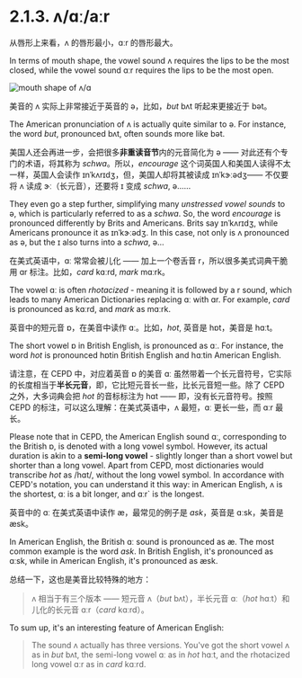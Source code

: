 # 2.1.3. <span class="pho">ʌ/ɑː/aːr</span>

从唇形上来看，<span class="pho">ʌ</span> 的唇形最小，<span class="pho">ɑːr</span> 的唇形最大。

In terms of mouth shape, the vowel sound <span class="pho">ʌ</span> requires the lips to be the most closed, while the vowel sound <span class="pho">ɑːr</span> requires the lips to be the most open.

![mouth shape of ʌ/ɑ](/images/vowels-mouth-ʌ-ɑ.svg)

美音的 <span class="pho">ʌ</span> 实际上非常接近于英音的 <span class="pho">ə</span>，比如，*but* <span class="pho alt">bʌt</span> <span class="speak-word-inline" data-audio-us-male="/audios/us/but-us-male.mp3" data-audio-us-female="/audios/us/but-us-female.mp3"></span>听起来更接近于 <span class="pho alt">bət</span>。

The American pronunciation of <span class="pho">ʌ</span> is actually quite similar to <span class="pho">ə</span>. For instance, the word *but*, pronounced <span class="pho alt">bʌt</span>, often sounds more like <span class="pho alt">bət</span>.

美国人还会再进一步，会把很多**非重读音节**内的元音简化为 <span class="pho">ə</span> —— 对此还有个专门的术语，将其称为 *schwa*。所以，*encourage* 这个词英国人和美国人读得不太一样，英国人会读作 <span class="pho alt">ɪnˈkʌrɪdʒ</span><span class="speak-word-inline" data-audio-uk-male="/audios/us/encourage-uk-male.mp3" data-audio-uk-female="/audios/us/encourage-uk-female.mp3"></span>，但，美国人却将其被读成 <span class="pho alt">ɪnˈkɝːədʒ</span><span class="speak-word-inline" data-audio-us-male="/audios/us/encourage-us-male.mp3" data-audio-us-female="/audios/us/encourage-us-female.mp3"></span>—— 不仅要将 <span class="pho">ʌ</span> 读成 <span class="pho">ɝː</span>（长元音），还要将 <span class="pho">ɪ</span> 变成 *schwa*, <span class="pho">ə</span>……

They even go a step further, simplifying many *unstressed vowel sounds* to <span class="pho">ə</span>, which is particularly referred to as a *schwa*. So, the word *encourage* is pronounced differently by Brits and Americans. Brits say <span class="pho alt">ɪnˈkʌrɪdʒ</span><span class="speak-word-inline" data-audio-uk-male="/audios/us/encourage-uk-male.mp3" data-audio-uk-female="/audios/us/encourage-uk-female.mp3"></span>, while Americans pronounce it as <span class="pho alt">ɪnˈkɝːədʒ</span><span class="speak-word-inline" data-audio-us-male="/audios/us/encourage-us-male.mp3" data-audio-us-female="/audios/us/encourage-us-female.mp3"></span>. In this case, not only is <span class="pho">ʌ</span> pronounced as <span class="pho">ə</span>, but the <span class="pho">ɪ</span> also turns into a *schwa*, <span class="pho">ə</span>...

在美式英语中，<span class="pho">ɑː</span> 常常会被儿化 —— 加上一个卷舌音 <span class="pho">r</span>，所以很多美式词典干脆用 <span class="pho">ɑr</span> 标注。比如，*card* <span class="pho alt">kɑːrd</span><span class="speak-word-inline" data-audio-us-male="/audios/us/card-us-male.mp3" data-audio-us-female="/audios/us/card-us-female.mp3"></span>, *mark* <span class="pho alt">mɑːrk</span><span class="speak-word-inline" data-audio-us-male="/audios/us/mark-us-male.mp3" data-audio-us-female="/audios/us/mark-us-female.mp3"></span>。

The vowel <span class="pho">ɑː</span> is often *rhotacized* - meaning it is followed by a <span class="pho">r</span> sound, which leads to many American Dictionaries replacing <span class="pho">ɑː</span> with <span class="pho">ɑr</span>. For example, *card* is pronounced as <span class="pho alt">kɑːrd</span><span class="speak-word-inline" data-audio-us-male="/audios/us/card-us-male.mp3" data-audio-us-female="/audios/us/card-us-female.mp3"></span>, and *mark* as <span class="pho alt">mɑːrk</span><span class="speak-word-inline" data-audio-us-male="/audios/us/mark-us-male.mp3" data-audio-us-female="/audios/us/mark-us-female.mp3"></span>.

英音中的短元音 <span class="pho">ɒ</span>，在美音中读作 <span class="pho">ɑː</span>。比如，*hot*, 英音是 <span class="pho alt">hɒt</span><span class="speak-word-inline" data-audio-uk-male="/audios/us/hot-uk-male.mp3" data-audio-uk-female="/audios/us/hot-uk-female.mp3"></span>，美音是 <span class="pho alt">hɑːt</span><span class="speak-word-inline" data-audio-us-male="/audios/us/hot-us-male.mp3" data-audio-us-female="/audios/us/hot-us-female.mp3"></span>。

The short vowel <span class="pho">ɒ</span> in British English, is pronounced as <span class="pho">ɑː</span>. For instance, the word *hot* is pronounced <span class="pho alt">hɒt</span><span class="speak-word-inline" data-audio-uk-male="/audios/us/hot-uk-male.mp3" data-audio-uk-female="/audios/us/hot-uk-female.mp3"></span>in British English and <span class="pho alt">hɑːt</span><span class="speak-word-inline" data-audio-us-male="/audios/us/hot-us-male.mp3" data-audio-us-female="/audios/us/hot-us-female.mp3"></span>in American English.

请注意，在 CEPD 中，对应着英音 <span class="pho">ɒ</span> 的美音 <span class="pho">ɑː</span> 虽然带着一个长元音符号，它实际的长度相当于**半长元音**，即，它比短元音长一些，比长元音短一些。除了 CEPD 之外，大多词典会把 *hot* 的音标标注为 <span class="pho alt">hɑt</span> —— 即，没有长元音符号。按照 CEPD 的标注，可以这么理解：在美式英语中，<span class="pho">ʌ</span> 最短，<span class="pho">ɑː</span> 更长一些，而 <span class="pho">ɑːr</span> 最长。

Please note that in CEPD, the American English sound <span class="pho">ɑː</span>, corresponding to the British <span class="pho">ɒ</span>, is denoted with a long vowel symbol. However, its actual duration is akin to a **semi-long vowel** - slightly longer than a short vowel but shorter than a long vowel. Apart from CEPD, most dictionaries would transcribe *hot* as <span class="pho alt">/hɑt/</span>, without the long vowel symbol. In accordance with CEPD's notation, you can understand it this way: in American English, <span class="pho">ʌ</span> is the shortest, <span class="pho">ɑː</span> is a bit longer, and <span class="pho">ɑːr`</span> is the longest.

英音中的 <span class="pho">ɑː</span> 在美式英语中读作 <span class="pho">æ</span>，最常见的例子是 *ask*，英音是 <span class="pho alt">ɑːsk</span><span class="speak-word-inline" data-audio-uk-male="/audios/us/ask-uk-male.mp3" data-audio-uk-female="/audios/us/ask-uk-female.mp3"></span>，美音是 <span class="pho alt">æsk</span><span class="speak-word-inline" data-audio-us-male="/audios/us/ask-us-male.mp3" data-audio-us-female="/audios/us/ask-us-female.mp3"></span>。

In American English, the British <span class="pho">ɑː</span> sound is pronounced as <span class="pho">æ</span>. The most common example is the word *ask*. In British English, it's pronounced as <span class="pho alt">ɑːsk</span><span class="speak-word-inline" data-audio-uk-male="/audios/us/ask-uk-male.mp3" data-audio-uk-female="/audios/us/ask-uk-female.mp3"></span>, while in American English, it's pronounced as <span class="pho alt">æsk</span><span class="speak-word-inline" data-audio-us-male="/audios/us/ask-us-male.mp3" data-audio-us-female="/audios/us/ask-us-female.mp3"></span>.

总结一下，这也是美音比较特殊的地方：

> <span class="pho">ʌ</span> 相当于有三个版本 —— 短元音 <span class="pho">ʌ</span>（*but* <span class="pho alt">bʌt</span><span class="speak-word-inline" data-audio-us-male="/audios/us/but-us-male.mp3" data-audio-us-female="/audios/us/but-us-female.mp3"></span>），半长元音 <span class="pho">ɑː</span>（*hot* <span class="pho alt">hɑːt</span><span class="speak-word-inline" data-audio-us-male="/audios/us/hot-us-male.mp3" data-audio-us-female="/audios/us/hot-us-female.mp3"></span>）和儿化的长元音 <span class="pho">ɑːr</span>（*card* <span class="pho alt">kɑːrd</span><span class="speak-word-inline" data-audio-us-male="/audios/us/card-us-male.mp3" data-audio-us-female="/audios/us/card-us-female.mp3"></span>）。

To sum up, it's an interesting feature of American English:

> The sound <span class="pho">ʌ</span> actually has three versions. You've got the short vowel <span class="pho">ʌ</span> as in *but* <span class="pho alt">bʌt</span><span class="speak-word-inline" data-audio-us-male="/audios/us/but-us-male.mp3" data-audio-us-female="/audios/us/but-us-female.mp3"></span>, the semi-long vowel <span class="pho">ɑː</span> as in *hot* <span class="pho alt">hɑːt</span><span class="speak-word-inline" data-audio-us-male="/audios/us/hot-us-male.mp3" data-audio-us-female="/audios/us/hot-us-female.mp3"></span>, and the rhotacized long vowel <span class="pho">ɑːr</span> as in *card* <span class="pho alt">kɑːrd</span><span class="speak-word-inline" data-audio-us-male="/audios/us/card-us-male.mp3" data-audio-us-female="/audios/us/card-us-female.mp3"></span>.
